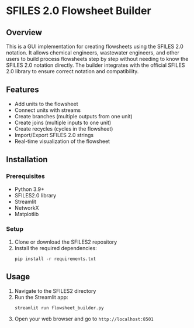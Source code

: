 # SFILES 2.0 Flowsheet Builder

## Overview

This is a GUI implementation for creating flowsheets using the SFILES 2.0 notation. It allows chemical engineers, wastewater engineers, and other users to build process flowsheets step by step without needing to know the SFILES 2.0 notation directly. The builder integrates with the official SFILES 2.0 library to ensure correct notation and compatibility.

## Features

- Add units to the flowsheet
- Connect units with streams
- Create branches (multiple outputs from one unit)
- Create joins (multiple inputs to one unit)
- Create recycles (cycles in the flowsheet)
- Import/Export SFILES 2.0 strings
- Real-time visualization of the flowsheet

## Installation

### Prerequisites

- Python 3.9+
- SFILES2.0 library
- Streamlit
- NetworkX
- Matplotlib

### Setup

1. Clone or download the SFILES2 repository
2. Install the required dependencies:
   ```
   pip install -r requirements.txt
   ```

## Usage

1. Navigate to the SFILES2 directory
2. Run the Streamlit app:
   ```
   streamlit run flowsheet_builder.py
   ```
3. Open your web browser and go to `http://localhost:8501`